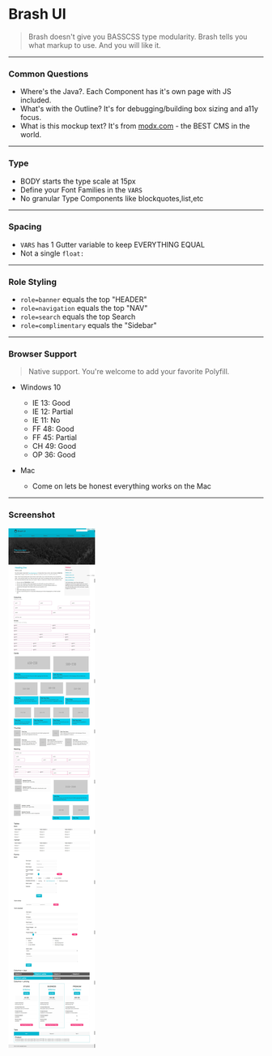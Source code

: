 # Brash UI

> Brash doesn't give you BASSCSS type modularity. Brash tells you what markup to use. And you will like it.

---

### Common Questions

 - Where's the Java?. Each Component has it's own page with JS included.
 - What's with the Outline? It's for debugging/building box sizing and a11y focus.
 - What is this mockup text? It's from [modx.com](http://www.modx.com) - the BEST CMS in the world.

---

### Type

 - BODY starts the type scale at 15px
 - Define your Font Families in the `VARS`
 - No granular Type Components like blockquotes,list,etc

---

### Spacing

 - `VARS` has 1 Gutter variable to keep EVERYTHING EQUAL
 - Not a single `float:`

---

### Role Styling

 - `role=banner` equals the top "HEADER"
 - `role=navigation` equals the top "NAV"
 - `role=search` equals the top Search
 - `role=complimentary` equals the "Sidebar"

---

### Browser Support

> Native support. You're welcome to add your favorite Polyfill.


 - Windows 10
   - IE 13: Good
   - IE 12: Partial
   - IE 11: No
   - FF 48: Good
   - FF 45: Partial
   - CH 49: Good
   - OP 36: Good


 - Mac
   - Come on lets be honest everything works on the Mac  

---

### Screenshot

![screenshot](brash-ui.jpeg)
